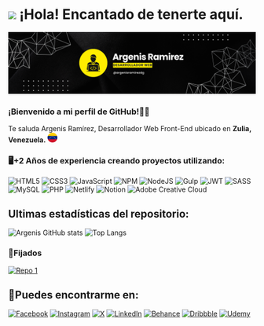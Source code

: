 #  <img src="https://media.giphy.com/media/j5QOFBaR79WEdJyEKL/giphy.gif?cid=ecf05e47jmse8ydduo3uaaiziezdpuqe7eumjn07koypsnjj&ep=v1_stickers_search&rid=giphy.gif&ct=s" width="25"/> ¡Hola! Encantado de tenerte aquí.

<img src="bannerGithub.png" width="1200"/>

### ¡Bienvenido a mi perfil de GitHub!👋🏼
Te saluda Argenis Ramírez, Desarrollador Web Front-End ubicado en <strong>Zulia, Venezuela.</strong> <img src="venezuela.png" width="20"/> <br>

### 🖥️+2 Años de experiencia creando proyectos utilizando:
![HTML5](https://img.shields.io/badge/html5-%23E34F26.svg?style=for-the-badge&logo=html5&logoColor=white)
![CSS3](https://img.shields.io/badge/css3-%231572B6.svg?style=for-the-badge&logo=css3&logoColor=white)
![JavaScript](https://img.shields.io/badge/javascript-%23323330.svg?style=for-the-badge&logo=javascript&logoColor=%23F7DF1E)
![NPM](https://img.shields.io/badge/NPM-%23CB3837.svg?style=for-the-badge&logo=npm&logoColor=white)
![NodeJS](https://img.shields.io/badge/node.js-6DA55F?style=for-the-badge&logo=node.js&logoColor=white)
![Gulp](https://img.shields.io/badge/GULP-%23CF4647.svg?style=for-the-badge&logo=gulp&logoColor=white)
![JWT](https://img.shields.io/badge/JWT-black?style=for-the-badge&logo=JSON%20web%20tokens)
![SASS](https://img.shields.io/badge/SASS-hotpink.svg?style=for-the-badge&logo=SASS&logoColor=white)
![MySQL](https://img.shields.io/badge/mysql-4479A1.svg?style=for-the-badge&logo=mysql&logoColor=white)
![PHP](https://img.shields.io/badge/php-%23777BB4.svg?style=for-the-badge&logo=php&logoColor=white)
![Netlify](https://img.shields.io/badge/netlify-%23000000.svg?style=for-the-badge&logo=netlify&logoColor=#00C7B7)
![Notion](https://img.shields.io/badge/Notion-%23000000.svg?style=for-the-badge&logo=notion&logoColor=white)
![Adobe Creative Cloud](https://img.shields.io/badge/Adobe%20Creative%20Cloud-DA1F26.svg?style=for-the-badge&logo=Adobe%20Creative%20Cloud&logoColor=white)


## Ultimas estadísticas del repositorio:

![Argenis GitHub stats](https://github-readme-stats.vercel.app/api?username=ramirezdevlp&show_icons=true&theme=onedark)
![Top Langs](https://github-readme-stats.vercel.app/api/top-langs/?username=ramirezdevlp&layout=compact&theme=onedark)

### 📌Fijados

[![Repo 1](https://github-readme-stats.vercel.app/api/pin/?username=ramirezdevlp&repo=Matefacil&show_owner&theme=dark)](https://github.com/ramirezdevlp/Matefacil)

## 📱Puedes encontrarme en:
[![Facebook](https://img.shields.io/badge/Facebook-%231877F2.svg?style=flat-square&logo=Facebook&logoColor=white)](https://www.facebook.com/daniramirezrm)
[![Instagram](https://img.shields.io/badge/Instagram-%23E4405F.svg?style=flat-square&logo=Instagram&logoColor=white)](https://www.instagram.com/argenisramirezdg/)
[![X](https://img.shields.io/badge/X-%23000000.svg?style=flat-square&logo=X&logoColor=white)](https://x.com/imdanielr_)
[![LinkedIn](https://img.shields.io/badge/linkedin-%230077B5.svg?style=flat-square&logo=linkedin&logoColor=white)](https://www.linkedin.com/in/argenis-ramirez-4a2a5723b/)
[![Behance](https://img.shields.io/badge/Behance-1769ff?style=flat-square&logo=behance&logoColor=white)](https://www.behance.net/argenisramirezdg)
[![Dribbble](https://img.shields.io/badge/Dribbble-EA4C89?style=flat-square&logo=dribbble&logoColor=white)](https://dribbble.com/argenisramirezdg)
[![Udemy](https://img.shields.io/badge/Udemy-A435F0?style=flat-square&logo=Udemy&logoColor=white)](https://www.udemy.com/user/daniel-ramirez-700/)